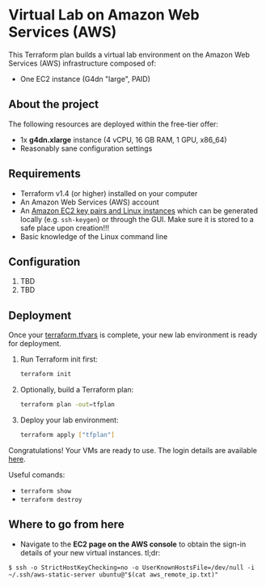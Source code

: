 # Virtual Lab on Amazon Web Services (AWS)
This Terraform plan builds a virtual lab environment on the Amazon Web Services (AWS) infrastructure composed of:
- One EC2 instance (G4dn "large", PAID)

## About the project

The following resources are deployed within the free-tier offer:

- 1x **g4dn.xlarge** instance (4 vCPU, 16 GB RAM, 1 GPU, x86_64)
- Reasonably sane configuration settings

## Requirements

- Terraform v1.4 (or higher) installed on your computer
- An Amazon Web Services (AWS) account
- An [Amazon EC2 key pairs and Linux instances](https://docs.aws.amazon.com/AWSEC2/latest/UserGuide/ec2-key-pairs.html) which can be generated locally (e.g. `ssh-keygen`) or through the GUI. Make sure it is stored to a safe place upon creation!!!
- Basic knowledge of the Linux command line

## Configuration

1. TBD
2. TBD

## Deployment

Once your [terraform.tfvars](./terraform.tfvars.ori) is complete, your new lab environment is ready for deployment.

1. Run Terraform init first:

   ```sh
   terraform init
   ```

1. Optionally, build a Terraform plan:

   ```sh
   terraform plan -out=tfplan
   ```

1. Deploy your lab environment:

   ```sh
   terraform apply ["tfplan"]
   ```

Congratulations! Your VMs are ready to use. The login details are available [here](https://docs.oracle.com/en-us/iaas/Content/Compute/References/images.htm#Oracle__linux-users).</br>

Useful comands:
- `terraform show`
- `terraform destroy`

## Where to go from here

- Navigate to the **EC2 page on the AWS console** to obtain the sign-in details of your new virtual instances. tl;dr:
```
$ ssh -o StrictHostKeyChecking=no -o UserKnownHostsFile=/dev/null -i ~/.ssh/aws-static-server ubuntu@"$(cat aws_remote_ip.txt)"
```

<!--### Ansible quirks
In case the Ansible playbook has to be re-run, the following one-liner shall be run from the same directory where Terraform state lives:
```
$ ANSIBLE_HOST_KEY_CHECKING=False ansible-playbook -i remote_ip.txt --private-key ~/.ssh/aws-static-server -u ubuntu ~/ansible/playbook.yaml
```
-->

